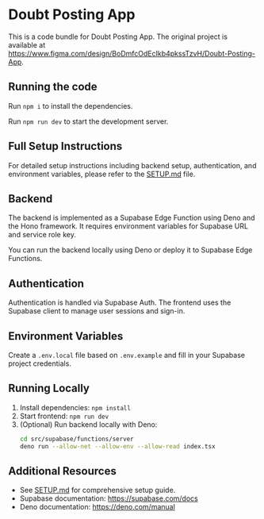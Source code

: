 
# Doubt Posting App

This is a code bundle for Doubt Posting App. The original project is available at https://www.figma.com/design/BoDmfcOdEcIkb4pkssTzvH/Doubt-Posting-App.

## Running the code

Run `npm i` to install the dependencies.

Run `npm run dev` to start the development server.

## Full Setup Instructions

For detailed setup instructions including backend setup, authentication, and environment variables, please refer to the [SETUP.md](./SETUP.md) file.

## Backend

The backend is implemented as a Supabase Edge Function using Deno and the Hono framework. It requires environment variables for Supabase URL and service role key.

You can run the backend locally using Deno or deploy it to Supabase Edge Functions.

## Authentication

Authentication is handled via Supabase Auth. The frontend uses the Supabase client to manage user sessions and sign-in.

## Environment Variables

Create a `.env.local` file based on `.env.example` and fill in your Supabase project credentials.

## Running Locally

1. Install dependencies: `npm install`
2. Start frontend: `npm run dev`
3. (Optional) Run backend locally with Deno:
   ```bash
   cd src/supabase/functions/server
   deno run --allow-net --allow-env --allow-read index.tsx
   ```

## Additional Resources

- See [SETUP.md](./SETUP.md) for comprehensive setup guide.
- Supabase documentation: https://supabase.com/docs
- Deno documentation: https://deno.com/manual
  
